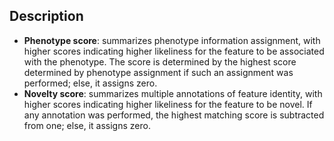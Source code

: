 ## Description

- **Phenotype score**: summarizes phenotype information assignment, with higher scores indicating higher likeliness for the feature to be associated with the phenotype. The score is determined by the highest score determined by phenotype assignment if such an assignment was performed; else, it assigns zero.
- **Novelty score**: summarizes multiple annotations of feature identity, with higher scores indicating higher likeliness for the feature to be novel. If any annotation was performed, the highest matching score is subtracted from one; else, it assigns zero.
